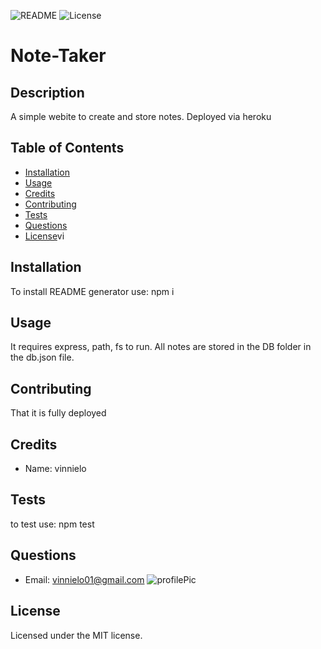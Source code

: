 ![README](https://img.shields.io/badge/NODE-NoteTaker-red?style=plastic&logo=appveyor)
![License](https://img.shields.io/badge/MIT-100%-blue?style=plastic&logo=appveyor)

# Note-Taker

## Description

A simple webite to create and store notes. Deployed via heroku

## Table of Contents
* [Installation](#installation)
* [Usage](#usage)
* [Credits](#credits)
* [Contributing](#contributing)
* [Tests](#tests)
* [Questions](#questions)
* [License](#license)vi

## Installation

To install README generator use: npm i

## Usage

It requires express, path, fs to run. All notes are stored in the DB folder in the db.json file.

## Contributing

That it is fully deployed

## Credits

* Name: vinnielo 

## Tests

to test use: npm test

## Questions

* Email: vinnielo01@gmail.com 
![profilePic](https://avatars2.githubusercontent.com/u/60115473?v=4)

## License

Licensed under the MIT license.

